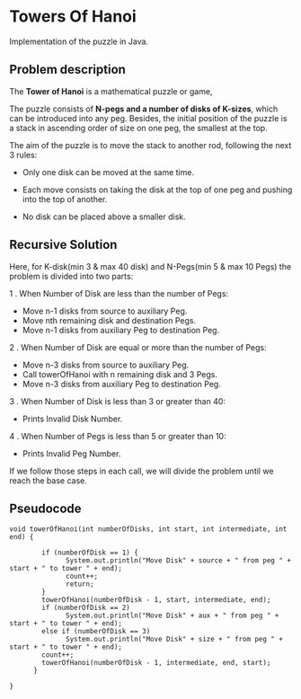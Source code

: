 # Towers Of Hanoi
Implementation of the puzzle in Java.

## Problem description

The **Tower of Hanoi** is a mathematical puzzle or game,

The puzzle consists of **N-pegs and a number of disks of K-sizes**,
which can be introduced into any peg. Besides, the initial position of the
puzzle is a stack in ascending order of size on one peg, the smallest at the
top.

The aim of the puzzle is to move the stack to another rod, following the next 3
rules:

-   Only one disk can be moved at the same time.

-   Each move consists on taking the disk at the top of one peg and pushing into
    the top of another.

-   No disk can be placed above a smaller disk.

## Recursive Solution

Here, for K-disk(min 3 & max 40 disk) and N-Pegs(min 5 & max 10 Pegs) the problem is divided into two parts:

1 . When Number of Disk are less than the number of Pegs:
-  Move n-1 disks from source to auxiliary Peg.
-  Move nth remaining disk and destination Pegs.
-  Move n-1 disks from auxiliary Peg to destination Peg.

2 . When Number of Disk are equal or more than the number of Pegs:
-  Move n-3 disks from source to auxiliary Peg.
-  Call towerOfHanoi with n remaining disk and 3 Pegs.
-  Move n-3 disks from auxiliary Peg to destination Peg.

3 . When Number of Disk is less than 3 or greater than 40:
-  Prints Invalid Disk Number. 

4 . When Number of Pegs is less than 5 or greater than 10:
-  Prints Invalid Peg Number.

If we follow those steps in each call, we will divide the problem until we reach
the base case.

## Pseudocode
```
void towerOfHanoi(int numberOfDisks, int start, int intermediate, int end) {

        if (numberOfDisk == 1) {
              System.out.println("Move Disk" + source + " from peg " + start + " to tower " + end);
              count++;
              return;
        }
        towerOfHanoi(numberOfDisk - 1, start, intermediate, end);
        if (numberOfDisk == 2)
              System.out.println("Move Disk" + aux + " from peg " + start + " to tower " + end);
        else if (numberOfDisk == 3)
              System.out.println("Move Disk" + size + " from peg " + start + " to tower " + end);
        count++;
        towerOfHanoi(numberOfDisk - 1, intermediate, end, start);
      }

}
```
